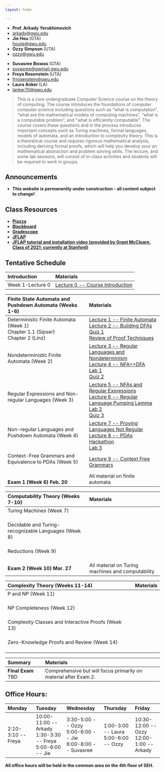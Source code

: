 ```yaml
---
layout: home

---
```

<div class="wrapper" markdown="0"><div class="footer-col-wrapper">
<div class="footer-col two-col-1">
    <ul class="contact-list">
        <li><b>Prof. Arkady Yerukhimovich</b></li>
        <li><a href="mailto:arkady@gwu.edu">arkady@gwu.edu</a></li>
        <li><b> Jie Hou  </b> (GTA) </li>
        <a href="mailto:houjie@gwu.edu">houjie@gwu.edu</a>
        <li><b> Ozzy Simpson </b> (UTA) </li>
        <li><a href="mailto:ozzy@gwu.edu">ozzy@gwu.edu</a> </li>
    </ul>
</div>
<div class="footer-col two-col-2">
    <ul class="contact-list">
        <li><b> Suvasree Biswas </b> (GTA)</li>
        <li><a href="mailto:suvasree@gwmail.gwu.edu">suvasree@gwmail.gwu.edu</a> </li>
        <li><b> Freya Rosenstein </b> (UTA) </li>
        <li><a href="mailto:frrosenstein@gwu.edu">frrosenstein@gwu.edu</a> </li>
        <li><b> Laura Anker </b> (LA) </li>
        <li><a href="mailto:lanker70@gwu.edu">lanker70@gwu.edu</a> </li>
      </ul>
</div>
</div>
</div>


> This is a core undergraduate Computer Science course on the theory of computing. The course introduces the foundations of computer computer science including questions such as “what is computation”, “what are the mathematical models of computing machines”, “what is a computable problem”, and "what is efficiently computable". The course covers these questions and in the process introduces important concepts such as Turing machines, formal languages, models of automata, and an introduction to complexity theory.  This is a theoretical course and requires rigorous mathematical analysis, including deriving formal proofs, which will help you develop your on mathematical abstraction and problem solving skills. The lecture, and some lab sessions, will consist of in-class activities and students will be required to work in groups.



## Announcements ##
  - <b>This website is permanently under construction - all content subject to change!<b>

## Class Resources ##
  - [Piazza](https://piazza.com/gwu/spring2025/cs3313)
  - [Blackboard](http://blackboard.gwu.edu)
  - [Gradescope](https://www.gradescope.com/courses/949314)
  - [JFLAP](http://jflap.org)
  - [JFLAP tutorial and installation video (provided by Grant McClearn, Class of 2021; currently at Stanford)](https://youtu.be/xA2D7kv8IzY)

## Tentative Schedule  ##

<div style="font-size:90%">

| Introduction  | Materials
| :--- |:---  |
| Week 1-Lecture 0 |   [Lecture 0 -- Course Introduction](lectures/lecture0.pdf) |  

| Finite State Automata and Pushdown Automata (Weeks 1-6) | Materials
| :--- |:---  |
| Deterministic Finite Automata (Week 1) <br> Chapter 1.1 (Sipser) <br> Chapter 2 (Linz)  | [Lecture 1 -- Finite Automata](lectures/lecture1.pdf) <br> [Lecture 2 -- Building DFAs](lectures/lecture2_marked.pdf) <br> [Quiz 1](quiz/quiz1.pdf) <br> [Review of Proof Techniques](labs/ProofReview.pdf)|
| Nondeterministic Finite Automata (Week 2) <br>  <br>  | [Lecture 3 -- Regular Languages and Nondeterminism](lectures/lecture3_marked.pdf) <br> [Lecture 4 -- NFA==DFA](lectures/lecture4_marked.pdf) <br> [Lab 1](labs/Lab1_web.pdf) <br> [Quiz 2](quiz/quiz2.pdf)|
| Regular Expressions and Non-regular Languages (Week 3) <br>  <br>  | [Lecture 5 -- NFAs and Regular Expressions](lectures/lecture5_marked.pdf) <br> [Lecture 6 -- Regular Language Pumping Lemma](lectures/lecture6_marked.pdf) <br> [Lab 2](labs/Lab2_web.pdf) <br> [Quiz 3](quiz/quiz3.pdf) |
| Non-regular Languages and Pushdown Automata (Week 4) <br>  <br>  | [Lecture 7 -- Proving Languages Not Regular](lectures/lecture7_marked.pdf) <br> [Lecture 8 -- PDAs](lectures/lecture8_marked.pdf) <br> [Hackathon](lectures/Hackathon.jpg) <br> [Lab 3](labs/Lab3_web.pdf) |
| Context-Free Grammars and Equivalence to PDAs (Week 5) <br>  <br>  | [Lecture 9 -- Context Free Grammars](lectures/lecture9_marked.pdf)  |
| <br> <b> Exam 1 (Week 6) Feb. 20 </b> | All material on finite automata |

| Computability Theory (Weeks 7-10)  | Materials
| :--- |:---  |
|  Turing Machines (Week 7) <br>  <br>   |    |
|  Decidable and Turing-recognizable Languages (Week 8) <br>  <br>   |   |
|  Reductions (Week 9) <br>  <br>   |  |
| <b> Exam 2 (Week 10) Mar. 27 </b> | All material on Turing machines and computability  |

| Complexity Theory (Weeks 11-14)  | Materials
| :--- |:---  |
|  P and NP (Week 11) <br>  <br>   | |
|  NP Completeness (Week 12) <br>  <br>   |  |
|  Complexity Classes and Interactive Proofs (Week 13) <br>  <br>   |  |
|  Zero-Knowledge Proofs and Review (Week 14) <br>  <br>   |  |

| Summary   | Materials
| :--- |:---  |
| <b> Final Exam </b> TBD | Comprehensive but will focus primarily on material after Exam 2.|

<!---

| Finite State Automata and Pushdown Automata (Weeks 1-6) | Materials
| :--- |:---  |
|  Deterministic Finite Automata (Week 1) <br> Chapter 1.1 (Sipser) <br> Chapter 2 (Linz)  |  [Lecture 1 -- Introduction to Finite Automata]() <br> [Lecture 2 -- Building Finite Automata]() <br> [Lab 1]() <br> [Quiz 1]()|
| Nondeterministic Finite Automata (Week 2) <br>  <br>  |  [Lecture 3 -- Introduction to NFAs](lectures/lecture3_handout.pdf) <br> [Lecture 4 -- NFAs and Equivalence to DFAs ](lectures/lecture4_marked.pdf) <br> [Lab 2](labs/Lab2_website.pdf) <br> [Quiz 2](quiz/quiz2.pdf) |
| Regular Expressions and Non-regular Languages (Week 3) <br>  <br>  |  [Lecture 5 -- Regular Expressions and equivalence to NFAs](lectures/lecture5_marked.pdf) <br> [Lecture 6 --  Pumping Lemma](lectures/lecture6_marked.pdf) <br> [Lab 3](labs/Lab3_website.pdf) <br> [Quiz 3](quiz/quiz3.pdf) |
| Non-regular Languages and Pushdown Automata (Week 4) <br>  <br>  |  [Lecture 7 -- Using the FA pumping lemma](lectures/lecture7_marked.pdf) <br> [Lecture 8 --  Pushdown Automata ](lectures/lecture8.pdf) <br> [Lab 4](labs/Lab4_website.pdf) |
| Context-Free Grammars and Equivalence to PDAs (Week 5) <br>  <br>  |  [Lecture 9 -- CFGs](lectures/lecture9.pdf) <br> [Lecture 10 --  PDA==CFG, and CFG Pumping Lemma ](lectures/lecture10_marked.pdf) <br> [Lab 5](labs/lab5_website.pdf) |
| <br> <b> Exam 1 (Week 6) Feb. 23 </b> | [Lecture 11 -- CFL pumping lemma and exam review](lectures/lecture11_marked.pdf) <br> All material on automata and languages they recognize. |

| Computability Theory (Weeks 7-10)  | Materials
| :--- |:---  |
|  Turing Machines (Week 7) <br>  <br>   |  [Lecture 12 -- Introduction to Turing Machines](lectures/lecture12.pdf) <br> [Lecture 13 -- Properties of Turing Machines](lectures/lecture13_marked.pdf) <br> [Lab 6](labs/Lab6_website.pdf) |
|  Decidable and Turing-recognizable Languages (Week 8) <br>  <br>   |  [Lecture 14 -- Decidable Languages](lectures/lecture14_marked.pdf) <br> [Lecture 15 -- Undecidability](lectures/lecture15_marked.pdf) <br> [Lab 7](labs/Lab7_website.pdf) |
|  Reductions (Week 9) <br>  <br>   |  [Lecture 16 -- Proving Undecidability by Reduction](lectures/lecture16_marked.pdf) <br> [Lecture 17 -- Reducibility and Kolmogorov Complexity](lectures/lecture17_marked.pdf) <br> [Lab 8](labs/Lab8_website.pptx) |
| <b> Exam 2 (Week 10) Mar. 30 </b> | All material on Turing machines and computability <br> [Lecture 18 -- exam review](lectures/lecture18.pdf) |

| Complexity Theory (Weeks 11-14)  | Materials
| :--- |:---  |
|  P and NP (Week 11) <br>  <br>   |  [Lecture 19 -- Deterministic Time Complexity and P](lectures/lecture19_marked.pdf) <br> [Lecture 20 -- The Class NP](lectures/lecture20_marked.pdf) <br> [Lab 9](labs/Lab9_website.pptx) |
|  NP Completeness (Week 12) <br>  <br>   |  [Lecture 21 -- NP Completeness of SAT](lectures/lecture21_marked.pdf) <br> [Lecture 22 -- More NP-complete Problems and co-NP](lectures/lecture22_marked.pdf) <br> [Lab 10](labs/Lab10.pdf) |
|  Interactive Proofs (Week 13) <br>  <br>   |  [Lecture 23 -- Interactive Proof for GNI](lectures/lecture23_marked.pdf) <br> [Lecture 24 -- co-NP \subseteq IP](lectures/lecture24_marked.pdf) <br> [Lab 11](labs/Lab11_website.pdf) |
|  Zero-Knowledge Proofs and Review (Week 14) <br>  <br>   |  [Lecture 25 -- Zero-Knowledge Proofs](lectures/lecture25_marked.pdf) <br> [Lecture 26 -- Course review](lectures/lecture26_marked.pdf)  |

| Summary   | Materials
| :--- |:---  |
| <b> Final Exam </b> May 9, 10:20-12:20 | Comprehensive but will focus primarily on material after Exam 2.|

-->

</div>

## Office Hours:  ##

<div style="font-size:90%">

| Monday  | Tuesday | Wednesday | Thursday | Friday |
| :--- | :--- | :--- | :--- | :--- |
| 2:10-3:10 -- Freya |   10:00-11:00 -- Arkady  <br> 1:30-3:30 -- Freya <br> 5:00-6:00 -- Jie  |  3:30-5:00 -- Ozzy <br> 5:00-6:00 -- Jie <br> 6:00-8:00 -- Suvasree | 1:00-3:00 -- Laura <br> 5:00-6:00 -- Ozzy   | 10:30-12:00 -- Ozzy <br> 12:00-1:00 -- Arkady |

</div>

<!--

NORMAL OFFICE HOURS 

<div style="font-size:90%">

| Monday  | Tuesday | Wednesday | Thursday | Friday |
| :--- | :--- | :--- | :--- | :--- |
| 4:00-6:00 -- Suvasree |   10:00-11:00 -- Arkady <br> 12:45-2:30 -- Ozzy <br> 4:45-6:00 -- Ethan  |  3:30-6:00 -- Ethan <br> 6:00-7:00 -- Ozzy | 10:00-11:00 -- Arkady <br> 12:45-2:00 -- Ozzy  <br> 5:00-7:00 -- Clare | 10:00-12:00 -- Abdul <br> 1:30-3:30 -- Clare|

</div>
-->

<!---

<div style="font-size:90%">

| Monday - May 8 | Tuesday | Wednesday | Thursday | Friday |
| :--- | :--- | :--- | :--- | :--- |
| 1:00-2:30 -- Karl <br> 2:30-4:30 -- Oliver <br> 6:00-7:30 -- Kyle | Exam |   |  |  |

</div>
-->

<!---

## Office Hours ##

<div style="font-size:90%">

| Monday  | Tuesday | Wednesday | Thursday | Friday |
| :--- | :--- | :--- | :--- | :--- |
| 11:00-12:30 -- Pravin <br> 6:00-7:30 -- Kyle |  10:00-11:00 -- Arkady <br> 12:45-2:45 -- Ryah <br> 5:00-7:00 -- Clare |  5:30-8:30 -- Ryah | 10:00-11:00 -- Arkady <br> 12:45-1:45 -- Clare <br> 1:45-3:15 -- Pravin <br> 5:30-6:30 -- Kyle | 10:00-12:00 -- Suvasree <br> 12:45-2:00 -- Karl <br> 2:00-4:00 -- Oliver |

</div>


## Office Hours -- Week of Mar. 27 ##

<div style="font-size:90%">

| Monday  | Tuesday | Wednesday | Thursday | Friday |
| :--- | :--- | :--- | :--- | :--- |
| 11:00-12:30 -- Pravin <br> 1:15-2:45 -- Karl <br> 4:00-6:00 -- Suvasree <br> 6:00-7:30 -- Kyle |  10:00-11:00 -- Arkady <br> 12:45-2:45 -- Ryah <br> 3:00-4:30 -- Oliver <br> 5:00-7:00 -- Clare |  3:30-4:30 -- Clare <br> 5:30-7:30 -- Ryah | 10:00-11:00 -- Arkady |  |

</div>
-->

All office hours will be held in the common area on the 4th floor of SEH.  
